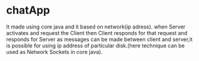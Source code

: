 # chatApp
It made using core java and it based on network(ip adress).
when Server activates and request the Client then Client responds for that request and responds for Server as messages can be made between client and server,it is possible for using ip address of particular disk.(here technique can be used as Network Sockets in core java).
